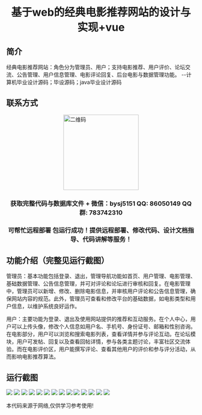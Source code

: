 <p><h1 align="center">基于web的经典电影推荐网站的设计与实现+vue</h1></p>

## 简介
经典电影推荐网站：角色分为管理员、用户；支持电影推荐、用户评价、论坛交流、公告管理、用户信息管理、电影评论回复、后台电影与数据管理功能。    --计算机毕业设计源码；毕设源码；java毕业设计源码


## 联系方式
<img src="https://bs-1329754181.cos.ap-shanghai.myqcloud.com/wx.jpg" alt="二维码" style="display: block; margin: 0 auto;" width="200px">
<p><h3 align="center">获取完整代码与数据库文件 + 微信：bysj5151 QQ: 86050149 QQ群: 783742310</h3></p>
<p><h3 align="center">可帮忙远程部署 包运行成功！提供远程部署、修改代码、设计文档指导、代码讲解等服务！</h3></p>

## 功能介绍（完整见运行截图）
管理员：基本功能包括登录、退出，管理导航功能如首页、用户管理、电影管理、基础数据管理、公告信息管理，并可对评论和论坛进行审核和回复。在电影管理中，管理员可以新增、修改、删除电影信息，并审核用户评论和公告信息管理，确保网站内容的规范。此外，管理员可查看和修改平台的基础数据，如电影类型和用户信息，以维护系统良好运作。

用户：主要功能为登录、退出及使用网站提供的推荐和互动服务。在个人中心，用户可以上传头像，修改个人信息如用户名、手机号、身份证号、邮箱和性别咨询。在电影部分，用户可以浏览和搜索电影列表，查看详情并参与评论互动。在论坛模块，用户可发帖、回复以及查看回帖详情，参与各类主题讨论，丰富社区交流体验。而在电影评价区，用户能撰写评论、查看其他用户的评价和参与评分活动，从而影响电影推荐算法。


## 运行截图
![](https://bs-1329754181.cos.ap-shanghai.myqcloud.com/ssm/ClassicMovieRecommendationWebsite/img/001.jpg)
![](https://bs-1329754181.cos.ap-shanghai.myqcloud.com/ssm/ClassicMovieRecommendationWebsite/img/002.jpg)
![](https://bs-1329754181.cos.ap-shanghai.myqcloud.com/ssm/ClassicMovieRecommendationWebsite/img/003.jpg)
![](https://bs-1329754181.cos.ap-shanghai.myqcloud.com/ssm/ClassicMovieRecommendationWebsite/img/004.jpg)
![](https://bs-1329754181.cos.ap-shanghai.myqcloud.com/ssm/ClassicMovieRecommendationWebsite/img/005.jpg)
![](https://bs-1329754181.cos.ap-shanghai.myqcloud.com/ssm/ClassicMovieRecommendationWebsite/img/006.jpg)
![](https://bs-1329754181.cos.ap-shanghai.myqcloud.com/ssm/ClassicMovieRecommendationWebsite/img/007.jpg)
![](https://bs-1329754181.cos.ap-shanghai.myqcloud.com/ssm/ClassicMovieRecommendationWebsite/img/008.jpg)
![](https://bs-1329754181.cos.ap-shanghai.myqcloud.com/ssm/ClassicMovieRecommendationWebsite/img/009.jpg)
![](https://bs-1329754181.cos.ap-shanghai.myqcloud.com/ssm/ClassicMovieRecommendationWebsite/img/010.jpg)
![](https://bs-1329754181.cos.ap-shanghai.myqcloud.com/ssm/ClassicMovieRecommendationWebsite/img/011.jpg)
![](https://bs-1329754181.cos.ap-shanghai.myqcloud.com/ssm/ClassicMovieRecommendationWebsite/img/012.jpg)
![](https://bs-1329754181.cos.ap-shanghai.myqcloud.com/ssm/ClassicMovieRecommendationWebsite/img/013.jpg)
![](https://bs-1329754181.cos.ap-shanghai.myqcloud.com/ssm/ClassicMovieRecommendationWebsite/img/014.jpg)

<p>本代码来源于网络,仅供学习参考使用!</p>
